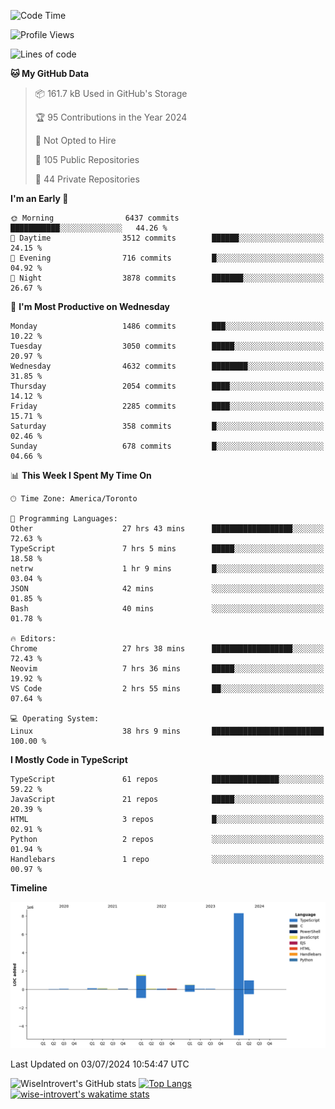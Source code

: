 <!--START_SECTION:waka-->
![Code Time](http://img.shields.io/badge/Code%20Time-1%2C835%20hrs%2058%20mins-blue)

![Profile Views](http://img.shields.io/badge/Profile%20Views-0-blue)

![Lines of code](https://img.shields.io/badge/From%20Hello%20World%20I%27ve%20Written-12.0%20million%20lines%20of%20code-blue)

**🐱 My GitHub Data** 

> 📦 161.7 kB Used in GitHub's Storage 
 > 
> 🏆 95 Contributions in the Year 2024
 > 
> 🚫 Not Opted to Hire
 > 
> 📜 105 Public Repositories 
 > 
> 🔑 44 Private Repositories 
 > 
**I'm an Early 🐤** 

```text
🌞 Morning                6437 commits        ███████████░░░░░░░░░░░░░░   44.26 % 
🌆 Daytime                3512 commits        ██████░░░░░░░░░░░░░░░░░░░   24.15 % 
🌃 Evening                716 commits         █░░░░░░░░░░░░░░░░░░░░░░░░   04.92 % 
🌙 Night                  3878 commits        ███████░░░░░░░░░░░░░░░░░░   26.67 % 
```
📅 **I'm Most Productive on Wednesday** 

```text
Monday                   1486 commits        ███░░░░░░░░░░░░░░░░░░░░░░   10.22 % 
Tuesday                  3050 commits        █████░░░░░░░░░░░░░░░░░░░░   20.97 % 
Wednesday                4632 commits        ████████░░░░░░░░░░░░░░░░░   31.85 % 
Thursday                 2054 commits        ████░░░░░░░░░░░░░░░░░░░░░   14.12 % 
Friday                   2285 commits        ████░░░░░░░░░░░░░░░░░░░░░   15.71 % 
Saturday                 358 commits         █░░░░░░░░░░░░░░░░░░░░░░░░   02.46 % 
Sunday                   678 commits         █░░░░░░░░░░░░░░░░░░░░░░░░   04.66 % 
```


📊 **This Week I Spent My Time On** 

```text
🕑︎ Time Zone: America/Toronto

💬 Programming Languages: 
Other                    27 hrs 43 mins      ██████████████████░░░░░░░   72.63 % 
TypeScript               7 hrs 5 mins        █████░░░░░░░░░░░░░░░░░░░░   18.58 % 
netrw                    1 hr 9 mins         █░░░░░░░░░░░░░░░░░░░░░░░░   03.04 % 
JSON                     42 mins             ░░░░░░░░░░░░░░░░░░░░░░░░░   01.85 % 
Bash                     40 mins             ░░░░░░░░░░░░░░░░░░░░░░░░░   01.78 % 

🔥 Editors: 
Chrome                   27 hrs 38 mins      ██████████████████░░░░░░░   72.43 % 
Neovim                   7 hrs 36 mins       █████░░░░░░░░░░░░░░░░░░░░   19.92 % 
VS Code                  2 hrs 55 mins       ██░░░░░░░░░░░░░░░░░░░░░░░   07.64 % 

💻 Operating System: 
Linux                    38 hrs 9 mins       █████████████████████████   100.00 % 
```

**I Mostly Code in TypeScript** 

```text
TypeScript               61 repos            ███████████████░░░░░░░░░░   59.22 % 
JavaScript               21 repos            █████░░░░░░░░░░░░░░░░░░░░   20.39 % 
HTML                     3 repos             █░░░░░░░░░░░░░░░░░░░░░░░░   02.91 % 
Python                   2 repos             ░░░░░░░░░░░░░░░░░░░░░░░░░   01.94 % 
Handlebars               1 repo              ░░░░░░░░░░░░░░░░░░░░░░░░░   00.97 % 
```



**Timeline**

![Lines of Code chart](https://raw.githubusercontent.com/wise-introvert/wise-introvert/master/assets/bar_graph.png)


 Last Updated on 03/07/2024 10:54:47 UTC
<!--END_SECTION:waka-->

![WiseIntrovert's GitHub stats](https://github-readme-stats.vercel.app/api?username=wise-introvert&count_private=true&show_icons=true)
[![Top Langs](https://github-readme-stats.vercel.app/api/top-langs/?username=wise-introvert&langs_count=10)](https://github.com/anuraghazra/github-readme-stats)
[![wise-introvert's wakatime stats](https://github-readme-stats.vercel.app/api/wakatime?username=wiseintrovert)](https://github.com/anuraghazra/github-readme-stats)
